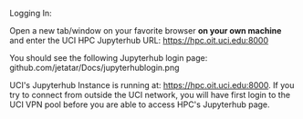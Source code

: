 Logging In:

Open a new tab/window on your favorite browser __on your own machine__ and enter the UCI HPC Jupyterhub URL: https://hpc.oit.uci.edu:8000

You should see the following Jupyterhub login page:
github.com/jetatar/Docs/jupyterhublogin.png


UCI's Jupyterhub Instance is running at: https://hpc.oit.uci.edu:8000.  If you try to connect from outside the UCI network, you will have first login to the UCI VPN pool before you are able to access HPC's Jupyterhub page.
